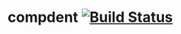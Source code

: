 # compdent [![Build Status](https://secure.travis-ci.org/robmckinnon/compdent.png)](http://travis-ci.org/robmckinnon/compdent)